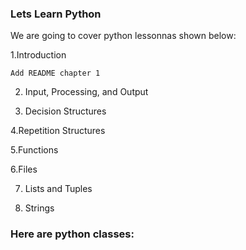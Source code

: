 ### Lets Learn Python


We are going to cover python lessonnas shown below:

  1.Introduction


	Add README chapter 1
 
2. Input, Processing, and Output
 
4. Decision Structures

4.Repetition Structures

5.Functions

6.Files

7. Lists and Tuples


8. Strings

  
### Here are python classes:


